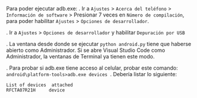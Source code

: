 Para poder ejecutar adb.exe:
. Ir a `Ajustes` > `Acerca del teléfono` > `Información de software` > Presionar 7 veces en `Número de compilación`, para poder habilitar `Ajustes` > `Opciones de desarrollador`.

. Ir a `Ajustes` > `Opciones de desarrollador` y habilitar `Depuración por USB`

. La ventana desde donde se ejecutar `python android.py` tiene que haberse abierto como Administrador. Si se abre Visual Studio Code como Administrador, la ventanas de Terminal ya tienen este modo.

. Para probar si adb.exe tiene acceso al celular, probar este comando: `android\platform-tools>adb.exe devices `. Debería listar lo siguiente:
```
List of devices  attached                                                      RFCTA07R21H     device
```